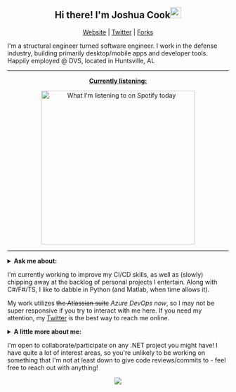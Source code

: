 <h2 align="center">Hi there! I'm Joshua Cook<img src="https://media.giphy.com/media/hvRJCLFzcasrR4ia7z/giphy.gif" width="25px"></h3>
<p align="center">
  <a href="https://joshuacook.dev">Website</a> | <a href="https://twitter.com/_jdcook3">Twitter</a> | <a href="https://github.com/joshuacookdev-forks">Forks</a>
</p>

I'm a structural engineer turned software engineer. I work in the defense industry, building primarily desktop/mobile apps and developer tools. Happily employed @ DVS, located in Huntsville, AL

---

<p align="center">
  <a href="https://open.spotify.com/user/jdcook3">
    <strong>Currently listening:</strong>
  </a>
</p>
<p align="center">
  <img src="https://spotify-readme-joshuacookdev.vercel.app/api/spotify-playing" alt="What I'm listening to on Spotify today" width="350"/>
</p>

---

<details>
 <summary><strong>Ask me about:</strong></summary>
  
  * .NET application development (C#/F#),
  * automated testing in .NET,
  * project management (Scrum and Kanban are my jams),
  * working in the space and defense industry,
  * TypeScript,
  * podcast recommendations,
  * fun recipes


</details>

I'm currently working to improve my CI/CD skills, as well as (slowly) chipping away at the backlog of personal projects I entertain. Along with C#/F#/TS, I like to dabble in Python (and Matlab, when time allows it).

My work utilizes ~~the Atlassian suite~~ _Azure DevOps now_, so I may not be super responsive if you try to interact with me here. If you need my attention, my [Twitter](https://twitter.com/_jdcook3) is the best way to reach me online.

<details>
  <summary><strong>A little more about me:</strong></summary>
  
  * Preferred (pro)nouns: Joshua/he/him/"hey you"/Cook
  * Avid tutorial taker
  * Live for music, both listening and making
  * Married
  * Puppy dad
  * Conservationist
  * Fly fisherman
  
  ---

  <p align="center">
    <a href="https://www.goodreads.com/jdcook3"><strong>What I'm reading right now:</strong></a>
  </p>
  <p align="center">
    <img width="480" height="80" src="https://goodreads-readme.azurewebsites.net/api/GetCurrentlyReading?code=8xmVKn5CFQsTWMmAmaPm6jQkokrFqalSvpha0u9kSGWak6J96/qFbw=="/>
  </p>

  ---

</details>

I'm open to collaborate/participate on any .NET project you might have! I have quite a lot of interest areas, so you're unlikely to be working on something that I'm not at least down to give code reviews/commits to - feel free to reach out with anything!

<p align="center">
  <img src="https://github-readme-stats.vercel.app/api?username=joshuacookdev&count_private=true&hide=stars&show_icons=true"/>
</p>

